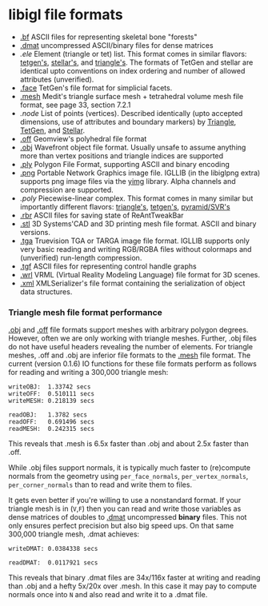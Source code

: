 libigl file formats
===================

- [.bf](./bf) ASCII files for representing skeletal bone "forests"
- [.dmat](./dmat) uncompressed ASCII/binary files for dense matrices
- *.ele* Element (triangle or tet) list. This format comes in similar flavors: [tetgen's](http://tetgen.berlios.de/fformats.ele.html), [stellar's](http://www.cs.berkeley.edu/~jrs/stellar/#fileformats), and [triangle's](https://www.cs.cmu.edu/~quake/triangle.ele.html). The formats of TetGen and stellar are identical upto conventions on index ordering and number of allowed attributes (unverified).
- [.face](http://wias-berlin.de/software/tetgen/fformats.face.html) TetGen's file format for simplicial facets.
- [.mesh](http://www.ann.jussieu.fr/frey/publications/RT-0253.pdf#page=33) Medit's triangle surface mesh + tetrahedral volume mesh file format, see page 33, section 7.2.1
- *.node* List of points (vertices). Described identically (upto accepted dimensions, use of attributes and boundary markers) by [Triangle](https://www.cs.cmu.edu/~quake/triangle.node.html), [TetGen](http://tetgen.berlios.de/fformats.node.html), and [Stellar](http://www.cs.berkeley.edu/~jrs/stellar/#fileformats).
- [.off](http://wias-berlin.de/software/tetgen/fformats.off.html) Geomview's polyhedral file format
- [.obj](http://en.wikipedia.org/wiki/Wavefront_.obj_file#File_format) Wavefront object file format. Usually unsafe to assume anything more than vertex positions and triangle indices are supported
- [.ply](http://en.wikipedia.org/wiki/PLY_%28file_format%29) Polygon File Format, supporting ASCII and binary encoding
- [.png](https://en.wikipedia.org/wiki/Portable_Network_Graphics) Portable Network Graphics image file. IGLLIB (in the libiglpng extra) supports png image files via the [yimg](https://github.com/yig/yimg) library. Alpha channels and compression are supported.
- *.poly* Piecewise-linear complex. This format comes in many similar but importantly different flavors: [triangle's](https://www.cs.cmu.edu/~quake/triangle.poly.html), [tetgen's](http://tetgen.berlios.de/fformats.poly.html), [pyramid/SVR's](http://sparse-meshing.com/svr/0.2.1/format-poly.html)
- [.rbr](./rbr) ASCII files for saving state of ReAntTweakBar
- [.stl](http://en.wikipedia.org/wiki/STL_(file_format)) 3D Systems'CAD and 3D printing mesh file format. ASCII and binary versions.
- [.tga](http://en.wikipedia.org/wiki/Truevision_TGA) Truevision TGA or TARGA image file format. IGLLIB supports only very basic reading and writing RGB/RGBA files without colormaps and (unverified) run-length compression.
- [.tgf](./tgf) ASCII files for representing control handle graphs
- [.wrl](http://en.wikipedia.org/wiki/VRML#WRL_File_Format) VRML (Virtual Reality Modeling Language) file format for 3D scenes.
- [.xml](./xml) XMLSerializer's file format containing the serialization of object data structures.


### Triangle mesh file format performance

[.obj](http://en.wikipedia.org/wiki/Wavefront_.obj_file#File_format) and [.off](http://tetgen.berlios.de/fformats.off.html) file formats support meshes with arbitrary polygon degrees. However, often we are only working with triangle meshes. Further, .obj files do not have useful headers revealing the number of elements. For triangle meshes, .off and .obj are inferior file formats to the [.mesh](http://www.ann.jussieu.fr/frey/publications/RT-0253.pdf#page=33) file format. The current (version 0.1.6) IO functions for these file formats perform as follows for reading and writing a 300,000 triangle mesh:

    writeOBJ:  1.33742 secs
    writeOFF:  0.510111 secs
    writeMESH: 0.218139 secs

    readOBJ:   1.3782 secs
    readOFF:   0.691496 secs
    readMESH:  0.242315 secs

This reveals that .mesh is 6.5x faster than .obj and about 2.5x faster than .off.

While .obj files support normals, it is typically much faster to (re)compute normals from the geometry using `per_face_normals`, `per_vertex_normals`, `per_corner_normals` than to read and write them to files.

It gets even better if you're willing to use a nonstandard format. If your triangle mesh is in (`V`,`F`) then you can read and write those variables as dense matrices of doubles to [.dmat](./dmat) uncompressed **binary** files. This not only ensures perfect precision but also big speed ups. On that same 300,000 triangle mesh, .dmat achieves:

    writeDMAT: 0.0384338 secs

    readDMAT:  0.0117921 secs

This reveals that binary .dmat files are 34x/116x faster at writing and reading than .obj and a hefty 5x/20x over .mesh. In this case it may pay to compute normals once into `N` and also read and write it to a .dmat file.
